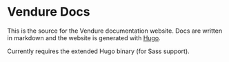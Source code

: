 # Vendure Docs

This is the source for the Vendure documentation website. Docs are written in markdown and the website is generated with [Hugo](https://gohugo.io).

Currently requires the extended Hugo binary (for Sass support).

